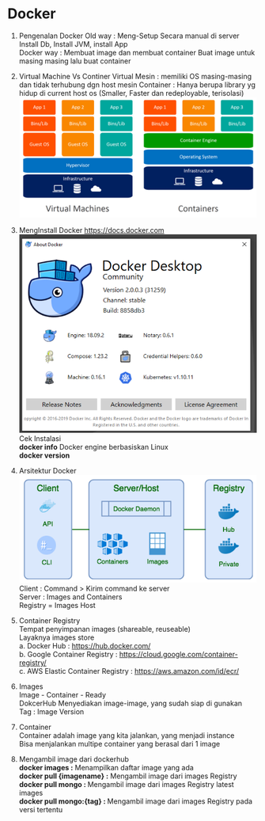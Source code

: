 # Docker
01. Pengenalan Docker
Old way    : Meng-Setup Secara manual di server
			Install Db, Install JVM, install App	
Docker way : Membuat image dan membuat container
			Buat image untuk masing masing lalu buat container 
			
02. Virtual Machine Vs Continer
Virtual Mesin : memiliki OS masing-masing dan tidak terhubung dgn host mesin
Container : Hanya berupa library yg hidup di current host os (Smaller, Faster dan redeployable, terisolasi)
![Virtual Machine Vs Container](https://github.com/elvinotan/docker/blob/master/images/containers-vs-virtual-machines.jpg)

03. MengInstall Docker
https://docs.docker.com
![Virtual Machine Vs Container](https://github.com/elvinotan/docker/blob/master/images/logo.png)
</br>Cek Instalasi</br>
<b>docker info</b> Docker engine berbasiskan Linux</br>
<b>docker version</b>

04. Arsitektur Docker</br>
![Virtual Machine Vs Container](https://github.com/elvinotan/docker/blob/master/images/arsitektur.png)</br>
Client : Command > Kirim command ke server</br>
Server : Images and Containers</br>
Registry = Images Host</br>

06. Container Registry</br>
Tempat penyimpanan images (shareable, reuseable)</br>
Layaknya images store</br>
a. Docker Hub : https://hub.docker.com/</br>
b. Google Container Registry : https://cloud.google.com/container-registry/</br>
c. AWS Elastic Container Registry : https://aws.amazon.com/id/ecr/</br>

07. Images</br>
Image - Container - Ready</br>
DokcerHub Menyediakan image-image, yang sudah siap di gunakan </br>
Tag : Image Version</br>

08. Container</br>
Container adalah image yang kita jalankan, yang menjadi instance</br>
Bisa menjalankan multipe container yang berasal dari 1 image </br>

09. Mengambil image dari dockerhub</br>
<b>docker images :</b> Menampilkan daftar image yang ada </br>
<b>docker pull {imagename} :</b> Mengambil image dari images Registry</br>
<b>docker pull mongo : </b> Mengambil image dari images Registry latest images</br>
<b>docker pull mongo:{tag} : </b> Mengambil image dari images Registry pada versi tertentu</br>

